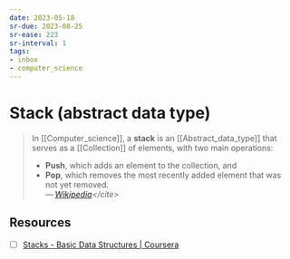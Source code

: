 ```yaml
---
date: 2023-05-18
sr-due: 2023-08-25
sr-ease: 223
sr-interval: 1
tags:
- inbox
- computer_science
---
```


# Stack (abstract data type)

> In [[Computer_science]], a **stack** is an [[Abstract_data_type]] that serves
> as a [[Collection]] of elements, with two main
> operations:
>
> - **Push**, which adds an element to the collection, and
> - **Pop**, which removes the most recently added element that was not yet
>   removed.\
> — <cite>[Wikipedia](https://en.wikipedia.org/wiki/Stack_\(abstract_data_type\))</cite>

## Resources

- [ ] [Stacks - Basic Data Structures | Coursera](https://www.coursera.org/lecture/data-structures/stacks-UdKzQ)
